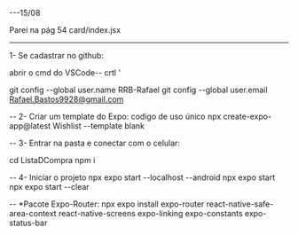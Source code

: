 ---15/08

Parei na pág 54
card/index.jsx


-----------------
1- Se cadastrar no github: 
 
 abrir o cmd do VSCode--
crtl '

git config --global user.name RRB-Rafael
git config --global user.email Rafael.Bastos9928@gmail.com

--
2- Criar um template do Expo: 
codigo de uso único
npx create-expo-app@latest Wishlist --template blank 

--
3- Entrar na pasta e conectar com o celular:

cd ListaDCompra
npm i

--
4- Iniciar o projeto
npx expo start --localhost --android
npx expo start
npx expo start --clear

--
*Pacote Expo-Router:
npx expo install expo-router react-native-safe-area-context react-native-screens expo-linking expo-constants expo-status-bar